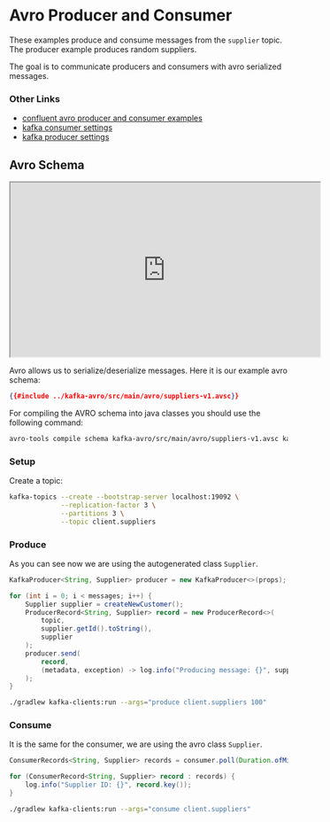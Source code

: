 # Avro Producer and Consumer

These examples produce and consume messages from the `supplier` topic. The producer example produces random suppliers.

The goal is to communicate producers and consumers with avro serialized messages.

### Other Links

- [confluent avro producer and consumer examples](https://docs.confluent.io/platform/current/schema-registry/serdes-develop/serdes-avro.html)
- [kafka consumer settings](https://docs.confluent.io/platform/current/installation/configuration/consumer-configs.html)
- [kafka producer settings](https://docs.confluent.io/platform/current/installation/configuration/producer-configs.html)

## Avro Schema

<iframe width="560" height="315" src="https://www.youtube.com/embed/SZX9DM_gyOE"></iframe>

Avro allows us to serialize/deserialize messages. Here it is our example
avro schema:

```json
{{#include ../kafka-avro/src/main/avro/suppliers-v1.avsc}}
```

For compiling the AVRO schema into java classes you should use the following command:

```bash
avro-tools compile schema kafka-avro/src/main/avro/suppliers-v1.avsc kafka-avro/src/main/java/
```

### Setup

Create a topic:

```bash
kafka-topics --create --bootstrap-server localhost:19092 \
             --replication-factor 3 \
             --partitions 3 \
             --topic client.suppliers
```

### Produce

As you can see now we are using the autogenerated class `Supplier`.

```java
KafkaProducer<String, Supplier> producer = new KafkaProducer<>(props);

for (int i = 0; i < messages; i++) {
    Supplier supplier = createNewCustomer();
    ProducerRecord<String, Supplier> record = new ProducerRecord<>(
        topic,
        supplier.getId().toString(),
        supplier
    );
    producer.send(
        record,
        (metadata, exception) -> log.info("Producing message: {}", supplier)
    );
}
```

```bash
./gradlew kafka-clients:run --args="produce client.suppliers 100"
```

### Consume

It is the same for the consumer, we are using the avro class `Supplier`.

```java
ConsumerRecords<String, Supplier> records = consumer.poll(Duration.ofMillis(500));

for (ConsumerRecord<String, Supplier> record : records) {
    log.info("Supplier ID: {}", record.key());
}
```

```bash
./gradlew kafka-clients:run --args="consume client.suppliers"
```
